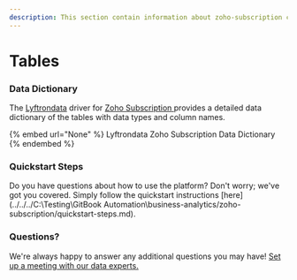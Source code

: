 ```yaml
---
description: This section contain information about zoho-subscription connector tables information
---
```


# Tables

### Data Dictionary

The [Lyftrondata](https://www.lyftrondata.com/) driver for [Zoho Subscription](None/)[ ](https://www.lyftrondata.com/integration/zoho-subscription/)provides a detailed data dictionary of the tables with data types and column names.

{% embed url="None" %}
Lyftrondata Zoho Subscription Data Dictionary
{% endembed %}

### Quickstart Steps

Do you have questions about how to use the platform? Don't worry; we've got you covered. Simply follow the quickstart instructions [here](../../../C:\Testing\GitBook Automation\business-analytics/zoho-subscription/quickstart-steps.md).

### Questions? <a href="#questions" id="questions"></a>

We're always happy to answer any additional questions you may have! [Set up a meeting with our data experts.](https://www.lyftrondata.com/book-a-meeting/)

